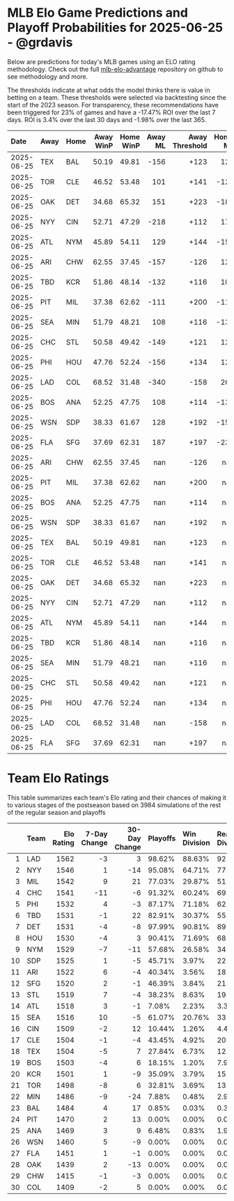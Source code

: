 # MLB Elo Game Predictions and Playoff Probabilities for 2025-06-25 - @grdavis
Below are predictions for today's MLB games using an ELO rating methodology. Check out the full [mlb-elo-advantage](https://github.com/grdavis/mlb-elo-advantage) repository on github to see methodology and more.

The thresholds indicate at what odds the model thinks there is value in betting on a team. These thresholds were selected via backtesting since the start of the 2023 season. For transparency, these recommendations have been triggered for 23% of games and have a -17.47% ROI over the last 7 days. ROI is 3.4% over the last 30 days and -1.98% over the last 365.

| Date       | Away   | Home   |   Away WinP |   Home WinP |   Away ML |   Away Threshold |   Home ML |   Home Threshold |
|:-----------|:-------|:-------|------------:|------------:|----------:|-----------------:|----------:|-----------------:|
| 2025-06-25 | TEX    | BAL    |       50.19 |       49.81 |      -156 |             +123 |       128 |             +125 |
| 2025-06-25 | TOR    | CLE    |       46.52 |       53.48 |       101 |             +141 |      -123 |             +109 |
| 2025-06-25 | OAK    | DET    |       34.68 |       65.32 |       151 |             +223 |      -186 |             -140 |
| 2025-06-25 | NYY    | CIN    |       52.71 |       47.29 |      -218 |             +112 |       176 |             +137 |
| 2025-06-25 | ATL    | NYM    |       45.89 |       54.11 |       129 |             +144 |      -157 |             +107 |
| 2025-06-25 | ARI    | CHW    |       62.55 |       37.45 |      -157 |             -126 |       129 |             +199 |
| 2025-06-25 | TBD    | KCR    |       51.86 |       48.14 |      -132 |             +116 |       108 |             +133 |
| 2025-06-25 | PIT    | MIL    |       37.38 |       62.62 |      -111 |             +200 |      -110 |             -127 |
| 2025-06-25 | SEA    | MIN    |       51.79 |       48.21 |       108 |             +116 |      -132 |             +132 |
| 2025-06-25 | CHC    | STL    |       50.58 |       49.42 |      -149 |             +121 |       122 |             +127 |
| 2025-06-25 | PHI    | HOU    |       47.76 |       52.24 |      -156 |             +134 |       128 |             +114 |
| 2025-06-25 | LAD    | COL    |       68.52 |       31.48 |      -340 |             -158 |       264 |             +256 |
| 2025-06-25 | BOS    | ANA    |       52.25 |       47.75 |       108 |             +114 |      -132 |             +135 |
| 2025-06-25 | WSN    | SDP    |       38.33 |       61.67 |       128 |             +192 |      -156 |             -123 |
| 2025-06-25 | FLA    | SFG    |       37.69 |       62.31 |       187 |             +197 |      -232 |             -125 |
| 2025-06-25 | ARI    | CHW    |       62.55 |       37.45 |       nan |             -126 |       nan |             +199 |
| 2025-06-25 | PIT    | MIL    |       37.38 |       62.62 |       nan |             +200 |       nan |             -127 |
| 2025-06-25 | BOS    | ANA    |       52.25 |       47.75 |       nan |             +114 |       nan |             +135 |
| 2025-06-25 | WSN    | SDP    |       38.33 |       61.67 |       nan |             +192 |       nan |             -123 |
| 2025-06-25 | TEX    | BAL    |       50.19 |       49.81 |       nan |             +123 |       nan |             +125 |
| 2025-06-25 | TOR    | CLE    |       46.52 |       53.48 |       nan |             +141 |       nan |             +109 |
| 2025-06-25 | OAK    | DET    |       34.68 |       65.32 |       nan |             +223 |       nan |             -140 |
| 2025-06-25 | NYY    | CIN    |       52.71 |       47.29 |       nan |             +112 |       nan |             +137 |
| 2025-06-25 | ATL    | NYM    |       45.89 |       54.11 |       nan |             +144 |       nan |             +107 |
| 2025-06-25 | TBD    | KCR    |       51.86 |       48.14 |       nan |             +116 |       nan |             +133 |
| 2025-06-25 | SEA    | MIN    |       51.79 |       48.21 |       nan |             +116 |       nan |             +132 |
| 2025-06-25 | CHC    | STL    |       50.58 |       49.42 |       nan |             +121 |       nan |             +127 |
| 2025-06-25 | PHI    | HOU    |       47.76 |       52.24 |       nan |             +134 |       nan |             +114 |
| 2025-06-25 | LAD    | COL    |       68.52 |       31.48 |       nan |             -158 |       nan |             +256 |
| 2025-06-25 | FLA    | SFG    |       37.69 |       62.31 |       nan |             +197 |       nan |             -125 |

# Team Elo Ratings
This table summarizes each team's Elo rating and their chances of making it to various stages of the postseason based on 3984 simulations of the rest of the regular season and playoffs

|    | Team   |   Elo Rating |   7-Day Change |   30-Day Change | Playoffs   | Win Division   | Reach Div. Rd.   | Reach CS   | Reach WS   | Win WS   |
|---:|:-------|-------------:|---------------:|----------------:|:-----------|:---------------|:-----------------|:-----------|:-----------|:---------|
|  1 | LAD    |         1562 |             -3 |               3 | 98.62%     | 88.63%         | 92.09%           | 56.60%     | 35.52%     | 22.64%   |
|  2 | NYY    |         1546 |              1 |             -14 | 95.08%     | 64.71%         | 77.31%           | 44.90%     | 26.66%     | 12.93%   |
|  3 | MIL    |         1542 |              9 |              21 | 77.03%     | 29.87%         | 51.08%           | 25.68%     | 12.78%     | 7.45%    |
|  4 | CHC    |         1541 |            -11 |              -6 | 91.32%     | 60.24%         | 69.88%           | 35.04%     | 16.54%     | 9.06%    |
|  5 | PHI    |         1532 |              4 |              -3 | 87.17%     | 71.18%         | 62.65%           | 30.62%     | 13.81%     | 6.98%    |
|  6 | TBD    |         1531 |             -1 |              22 | 82.91%     | 30.37%         | 55.50%           | 28.14%     | 15.01%     | 7.08%    |
|  7 | DET    |         1531 |             -4 |              -8 | 97.99%     | 90.81%         | 89.51%           | 48.87%     | 23.62%     | 10.59%   |
|  8 | HOU    |         1530 |             -4 |               3 | 90.41%     | 71.69%         | 68.47%           | 33.96%     | 17.80%     | 7.33%    |
|  9 | NYM    |         1529 |             -7 |             -11 | 57.68%     | 26.58%         | 34.06%           | 15.41%     | 6.63%      | 3.36%    |
| 10 | SDP    |         1525 |              1 |              -5 | 45.71%     | 3.97%          | 22.74%           | 9.24%      | 3.79%      | 1.78%    |
| 11 | ARI    |         1522 |              6 |              -4 | 40.34%     | 3.56%          | 18.90%           | 7.76%      | 3.44%      | 1.68%    |
| 12 | SFG    |         1520 |              2 |              -1 | 46.39%     | 3.84%          | 21.46%           | 8.91%      | 3.59%      | 1.53%    |
| 13 | STL    |         1519 |              7 |              -4 | 38.23%     | 8.63%          | 19.33%           | 7.96%      | 3.01%      | 1.33%    |
| 14 | ATL    |         1518 |              3 |              -1 | 7.08%      | 2.23%          | 3.31%            | 1.26%      | 0.48%      | 0.10%    |
| 15 | SEA    |         1516 |             10 |              -5 | 61.07%     | 20.76%         | 33.23%           | 14.38%     | 6.17%      | 2.46%    |
| 16 | CIN    |         1509 |             -2 |              12 | 10.44%     | 1.26%          | 4.49%            | 1.53%      | 0.43%      | 0.18%    |
| 17 | CLE    |         1504 |             -1 |              -4 | 43.45%     | 4.92%          | 20.48%           | 8.13%      | 3.11%      | 1.03%    |
| 18 | TEX    |         1504 |             -5 |               7 | 27.84%     | 6.73%          | 12.63%           | 4.99%      | 1.88%      | 0.63%    |
| 19 | BOS    |         1503 |             -4 |               6 | 18.15%     | 1.20%          | 7.91%            | 3.31%      | 1.13%      | 0.48%    |
| 20 | KCR    |         1501 |              1 |              -9 | 35.09%     | 3.79%          | 15.84%           | 6.45%      | 2.26%      | 0.73%    |
| 21 | TOR    |         1498 |             -8 |               6 | 32.81%     | 3.69%          | 13.83%           | 5.20%      | 1.91%      | 0.45%    |
| 22 | MIN    |         1486 |             -9 |             -24 | 7.88%      | 0.48%          | 2.96%            | 0.93%      | 0.25%      | 0.13%    |
| 23 | BAL    |         1484 |              4 |              17 | 0.85%      | 0.03%          | 0.38%            | 0.10%      | 0.03%      | 0.03%    |
| 24 | PIT    |         1470 |              2 |              13 | 0.00%      | 0.00%          | 0.00%            | 0.00%      | 0.00%      | 0.00%    |
| 25 | ANA    |         1469 |              3 |               9 | 6.48%      | 0.83%          | 1.96%            | 0.63%      | 0.18%      | 0.05%    |
| 26 | WSN    |         1460 |              5 |              -9 | 0.00%      | 0.00%          | 0.00%            | 0.00%      | 0.00%      | 0.00%    |
| 27 | FLA    |         1451 |              1 |              -1 | 0.00%      | 0.00%          | 0.00%            | 0.00%      | 0.00%      | 0.00%    |
| 28 | OAK    |         1439 |              2 |             -13 | 0.00%      | 0.00%          | 0.00%            | 0.00%      | 0.00%      | 0.00%    |
| 29 | CHW    |         1415 |             -1 |              -3 | 0.00%      | 0.00%          | 0.00%            | 0.00%      | 0.00%      | 0.00%    |
| 30 | COL    |         1409 |             -2 |               5 | 0.00%      | 0.00%          | 0.00%            | 0.00%      | 0.00%      | 0.00%    |